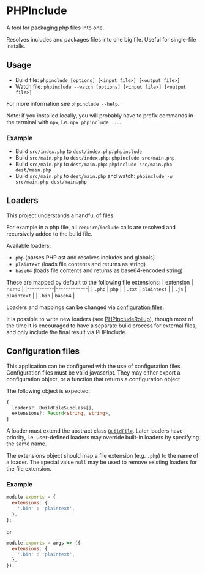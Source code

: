 # PHPInclude

A tool for packaging php files into one.

Resolves includes and packages files into one big file. Useful for single-file installs.


## Usage

- Build file: `phpinclude [options] [<input file>] [<output file>]`
- Watch file: `phpinclude --watch [options] [<input file>] [<output file>]`

For more information see `phpinclude --help`.

Note: if you installed locally, you will probably have to prefix commands in the terminal with `npx`, i.e. `npx phpinclude ...`.

### Example

- Build `src/index.php` to `dest/index.php`: `phpinclude`
- Build `src/main.php` to `dest/index.php`: `phpinclude src/main.php`
- Build `src/main.php` to `dest/main.php`: `phpinclude src/main.php dest/main.php`
- Build `src/main.php` to `dest/main.php` and watch: `phpinclude -w src/main.php dest/main.php`

## Loaders

This project understands a handful of files.

For example in a php file, all `require`/`include` calls are resolved and recursively added to the build file.

Available loaders:
- `php` (parses PHP ast and resolves includes and globals)
- `plaintext` (loads file contents and returns as string)
- `base64` (loads file contents and returns as base64-encoded string)

These are mapped by default to the following file extensions:
| extension | name        |
|-----------|-------------|
| `.php`    | `php`       |
| `.txt`    | `plaintext` |
| `.js`     | `plaintext` |
| `.bin`    | `base64`    |

Loaders and mappings can be changed via [configuration files](#configuration-files).

It is possible to write new loaders (see [PHPIncludeRollup](packages/PHPIncludeRollup/README.md)), though most of the time it is encouraged to have a separate build process for external files, and only include the final result via PHPInclude.

## Configuration files

This application can be configured with the use of configuration files. Configuration files must be valid javascript. They may either export a configuration object, or a function that returns a configuration object.

The following object is expected:

```ts
{
  loaders?: BuildFileSubclass[],
  extensions?: Record<string, string>,
}
```

A loader must extend the abstract class [`BuildFile`](src/filetypes/file.ts). Later loaders have priority, i.e. user-defined loaders may override built-in loaders by specifying the same name.

The extensions object should map a file extension (e.g. `.php`) to the name of a loader. The special value `null` may be used to remove existing loaders for the file extension.

### Example

```js
module.exports = {
  extensions: {
    '.bin' : 'plaintext',
  },
};
```

or

```js
module.exports = args => ({
  extensions: {
    '.bin' : 'plaintext',
  },
});
```